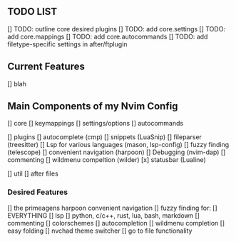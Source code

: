 ## TODO LIST
[] TODO: outline core desired plugins
[] TODO: add core.settings
[] TODO: add core.mappings
[] TODO: add core.autocommands
[] TODO: add filetype-specific settings in after/ftplugin

## Current Features
[] blah

## Main Components of my Nvim Config
[] core
    [] keymappings
    [] settings/options
    [] autocommands

[] plugins
    [] autocomplete (cmp)
    [] snippets (LuaSnip)
    [] fileparser (treesitter)
    [] Lsp for various languages (mason, lsp-config)
    [] fuzzy finding (telescope)
    [] convenient navigation (harpoon)
    [] Debugging (nvim-dap)
    [] commenting
    [] wildmenu compeltion (wilder)
    [x] statusbar (Lualine)

[] util
[] after files

### Desired Features
[] the primeagens harpoon convenient navigation
[] fuzzy finding for:
    [] EVERYTHING
[] lsp
    [] python, c/c++, rust, lua, bash, markdown
[] commenting
[] colorschemes
[] autocompletion
[] wildmenu completion
[] easy folding
[] nvchad theme switcher
[] go to file functionality
